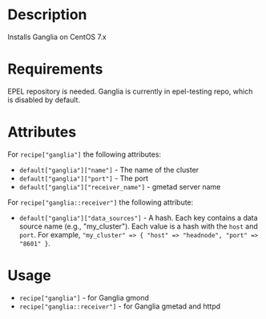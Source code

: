 Description
===========
Installs Ganglia on CentOS 7.x

Requirements
============
EPEL repository is needed. Ganglia is currently in epel-testing repo, which is disabled by default.

Attributes
==========
For `recipe["ganglia"]` the following attributes:
* `default["ganglia"]["name"]` - The name of the cluster
* `default["ganglia"]["port"]` - The port
* `default["ganglia"]["receiver_name"]` - gmetad server name

For `recipe["ganglia::receiver"]` the following attribute:
* `default["ganglia"]["data_sources"]` - A hash. Each key contains a data source name (e.g., "my_cluster"). 
  Each value is a hash with the `host` and `port`. For example, `"my_cluster" => { "host" => "headnode", "port" => "8601" }`.

Usage
=====
* `recipe["ganglia"]` - for Ganglia gmond
* `recipe["ganglia::receiver"]` - for Ganglia gmetad and httpd
